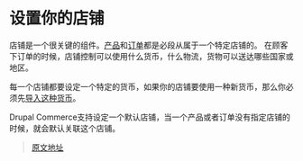 # 设置你的店铺
店铺是一个很关键的组件。[产品]()和[订单]()都是必段从属于一个特定店铺的。
在顾客下订单的时候，店铺控制可以使用什么货币，什么物流，货物可以送达哪些国家或地区。

每一个店铺都要设定一个特定的货币，如果你的店铺要使用一种新货币，那么你必须先[导入这种货币]()。

Drupal Commerce支持设定一个默认店铺，当一个产品或者订单没有指定店铺的时候，就会默认关联这个店铺。

> [原文地址](https://docs.drupalcommerce.org/commerce2/user-guide/setting-up-store)